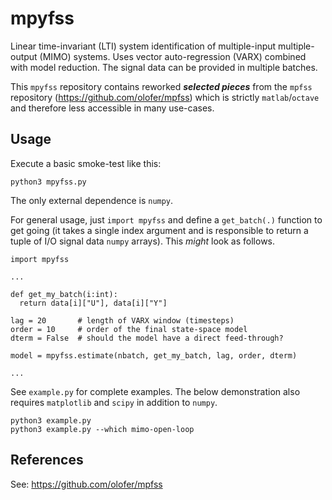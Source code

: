 # mpyfss

Linear time-invariant (LTI) system identification of multiple-input multiple-output (MIMO) systems. Uses vector auto-regression (VARX) combined with model reduction. The signal data can be provided in multiple batches. 

This `mpyfss` repository contains reworked ***selected pieces*** from the `mpfss` repository (https://github.com/olofer/mpfss) which is strictly `matlab`/`octave` and therefore less accessible in many use-cases.  

## Usage

Execute a basic smoke-test like this:
```
python3 mpyfss.py
```
The only external dependence is `numpy`.

For general usage, just `import mpyfss` and define a `get_batch(.)` function to get going (it takes a single index argument and is responsible to return a tuple of I/O signal data `numpy` arrays). This *might* look as follows.

```
import mpyfss

...

def get_my_batch(i:int):
  return data[i]["U"], data[i]["Y"]

lag = 20       # length of VARX window (timesteps)
order = 10     # order of the final state-space model
dterm = False  # should the model have a direct feed-through?

model = mpyfss.estimate(nbatch, get_my_batch, lag, order, dterm)

...
```

See `example.py` for complete examples. The below demonstration also requires `matplotlib` and `scipy` in addition to `numpy`.

```
python3 example.py
python3 example.py --which mimo-open-loop
```

## References

See: https://github.com/olofer/mpfss
